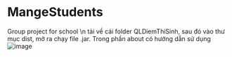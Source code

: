 # MangeStudents
Group project for school \n
tải về cái folder QLDiemThiSinh, sau đó vào thư mục dist, mở ra chạy file .jar. Trong phần about có hướng dẫn sử dụng
![image](https://github.com/user-attachments/assets/7365825a-e444-4885-9cb8-be680fe7d177)
